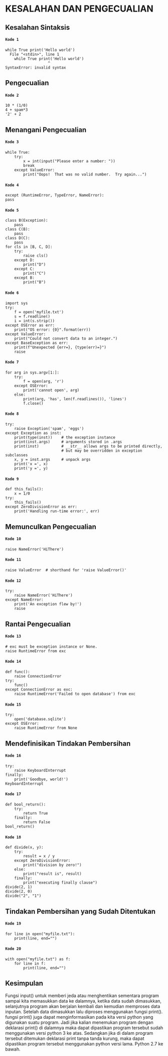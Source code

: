 # KESALAHAN DAN PENGECUALIAN


## Kesalahan Sintaksis
#### ```Kode 1```
```
while True print('Hello world')
  File "<stdin>", line 1
    while True print('Hello world')
                   ^
SyntaxError: invalid syntax
```

## Pengecualian
#### ```Kode 2```
```
10 * (1/0)
4 + spam*3
'2' + 2
```

## Menangani Pengecualian
#### ```Kode 3```
```
while True:
    try:
        x = int(input("Please enter a number: "))
        break
    except ValueError:
        print("Oops!  That was no valid number.  Try again...")
```
#### ```Kode 4```
```
except (RuntimeError, TypeError, NameError):
pass
```
#### ```Kode 5```
```
class B(Exception):
    pass
class C(B):
    pass
class D(C):
    pass
for cls in [B, C, D]:
    try:
        raise cls()
    except D:
        print("D")
    except C:
        print("C")
    except B:
        print("B")
```
#### ```Kode 6```
```
import sys
try:
    f = open('myfile.txt')
    s = f.readline()
    i = int(s.strip())
except OSError as err:
    print("OS error: {0}".format(err))
except ValueError:
    print("Could not convert data to an integer.")
except BaseException as err:
    print(f"Unexpected {err=}, {type(err)=}")
    raise
```
#### ```Kode 7```
```
for arg in sys.argv[1:]:
    try:
        f = open(arg, 'r')
    except OSError:
        print('cannot open', arg)
    else:
        print(arg, 'has', len(f.readlines()), 'lines')
        f.close()
```
#### ```Kode 8```
```
try:
    raise Exception('spam', 'eggs')
except Exception as inst:
    print(type(inst))    # the exception instance
    print(inst.args)     # arguments stored in .args
    print(inst)          # __str__ allows args to be printed directly,
                         # but may be overridden in exception subclasses
    x, y = inst.args     # unpack args
    print('x =', x)
    print('y =', y)
```
#### ```Kode 9```
```
def this_fails():
    x = 1/0
try:
    this_fails()
except ZeroDivisionError as err:
    print('Handling run-time error:', err)
```

## Memunculkan Pengecualian
#### ```Kode 10```
```
raise NameError('HiThere')
```
#### ```Kode 11```
```
raise ValueError  # shorthand for 'raise ValueError()'
```
#### ```Kode 12```
```
try:
    raise NameError('HiThere')
except NameError:
    print('An exception flew by!')
    raise
```

## Rantai Pengecualian
#### ```Kode 13```
```
# exc must be exception instance or None.
raise RuntimeError from exc
```
#### ```Kode 14```
```
def func():
    raise ConnectionError
try:
    func()
except ConnectionError as exc:
    raise RuntimeError('Failed to open database') from exc
```
#### ```Kode 15```
```
try:
    open('database.sqlite')
except OSError:
    raise RuntimeError from None
```

## Mendefinisikan Tindakan Pembersihan
#### ```Kode 16```
```
try:
    raise KeyboardInterrupt
finally:
    print('Goodbye, world!')
KeyboardInterrupt
```
#### ```Kode 17```
```
def bool_return():
    try:
        return True
    finally:
        return False
bool_return()
```
#### ```Kode 18```
```
def divide(x, y):
    try:
        result = x / y
    except ZeroDivisionError:
        print("division by zero!")
    else:
        print("result is", result)
    finally:
        print("executing finally clause")
divide(2, 1)
divide(2, 0)
divide("2", "1")
```

## Tindakan Pembersihan yang Sudah Ditentukan
#### ```Kode 19```
```
for line in open("myfile.txt"):
    print(line, end="")
```
#### ```Kode 20```
```
with open("myfile.txt") as f:
    for line in f:
        print(line, end="")
```

## Kesimpulan
Fungsi input() untuk memberi jeda atau menghentikan sementara program sampai kita memasukkan data ke dalamnya, ketika data sudah dimasukkan, selanjutnya program akan berjalan kembali dan kemudian memproses data inputan.
Setelah data dimasukkan lalu diproses  menggunakan fungsi print(). fungsi print() juga dapat menginformasikan pada kita versi python yang digunakan suatu program. Jadi jika kalian menemukan program dengan deklarasi print() di dalamnya maka dapat dipastikan program tersebut sudah menggunakan versi python 3 ke atas. Sedangkan jika di dalam program tersebut ditemukan deklarasi print tanpa tanda kurung, maka dapat dipastikan program tersebut menggunakan python versi lama. Python 2.7 ke bawah.


